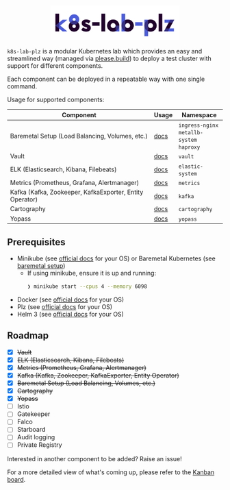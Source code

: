 <p align="center"><img src=".github/k8s_lab_plz_logo.png" width="60%"></p>

`k8s-lab-plz` is a modular Kubernetes lab which provides an easy and streamlined way (managed via [please.build](https://please.build/)) to deploy a test cluster with support for different components.

Each component can be deployed in a repeatable way with one single command.

Usage for supported components:

| Component                                                | Usage                           | Namespace                                        |
| -------------------------------------------------------- | ------------------------------- | ------------------------------------------------ |
| Baremetal Setup (Load Balancing, Volumes, etc.)          | [docs](components/baremetal/)   | `ingress-nginx`<br>`metallb-system`<br>`haproxy` |
| Vault                                                    | [docs](components/vault/)       | `vault`                                          |
| ELK (Elasticsearch, Kibana, Filebeats)                   | [docs](components/elk/)         | `elastic-system`                                 |
| Metrics (Prometheus, Grafana, Alertmanager)              | [docs](components/prometheus/)  | `metrics`                                        |
| Kafka (Kafka, Zookeeper, KafkaExporter, Entity Operator) | [docs](components/kafka/)       | `kafka`                                          |
| Cartography                                              | [docs](components/cartography/) | `cartography`                                    |
| Yopass                                                   | [docs](components/yopass/)      | `yopass`                                         |


## Prerequisites
* Minikube (see [official docs](https://kubernetes.io/docs/tasks/tools/install-minikube/) for your OS) or Baremetal Kubernetes (see [baremetal setup](components/baremetal/))
  * If using minikube, ensure it is up and running:
    ```bash
    ❯ minikube start --cpus 4 --memory 6098
    ```
* Docker (see [official docs](https://docs.docker.com/get-docker/) for your OS)
* Plz (see [official docs](https://please.build/quickstart.html) for your OS)
* Helm 3 (see [official docs](https://helm.sh/docs/intro/install/) for your OS)


## Roadmap
* [X] ~~Vault~~
* [X] ~~ELK (Elasticsearch, Kibana, Filebeats)~~
* [X] ~~Metrics (Prometheus, Grafana, Alertmanager)~~
* [X] ~~Kafka (Kafka, Zookeeper, KafkaExporter, Entity Operator)~~
* [X] ~~Baremetal Setup (Load Balancing, Volumes, etc.)~~
* [X] ~~Cartography~~
* [X] ~~Yopass~~
* [ ] Istio
* [ ] Gatekeeper
* [ ] Falco
* [ ] Starboard
* [ ] Audit logging
* [ ] Private Registry

Interested in another component to be added? Raise an issue!

For a more detailed view of what's coming up, please refer to the
[Kanban board](https://github.com/marco-lancini/k8s-lab/projects/1).
